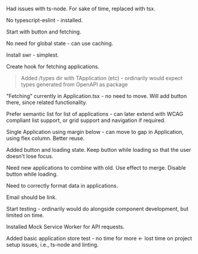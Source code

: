 <!-- Project Comments Go Here -->

Had issues with ts-node. For sake of time, replaced with tsx.

No typescript-eslint - installed.

Start with button and fetching.

No need for global state - can use caching.

Install swr - simplest.

Create hook for fetching applications.

> Added /types dir with TApplication (etc) - ordinarily would expect types generated from OpenAPI as package

"Fetching" currently in Application.tsx - no need to move. Will add button there, since related functionality.

Prefer semantic list for list of applications - can later extend with WCAG compliant list support, or grid support and
navigation if required.

Single Application using margin below - can move to gap in Application, using flex column. Better reuse.

Added button and loading state. Keep button while loading so that the user doesn't lose focus.

Need new applications to combine with old. Use effect to merge. Disable button while loading.

Need to correctly format data in applications.

Email should be link.

Start testing - ordinarily would do alongside component development, but limited on time.

Installed Mock Service Worker for API requests.

Added basic application store test - no time for more <- lost time on project setup issues, i.e., ts-node and linting.